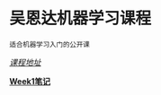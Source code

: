 # 吴恩达机器学习课程
`适合机器学习入门的公开课`

*[课程地址](https://www.bilibili.com/video/BV1Pa411X76s)*

**[Week1笔记](Week1.md)**